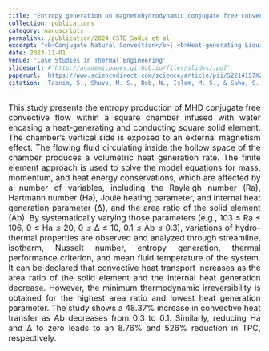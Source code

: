 ```yaml
---
title: "Entropy generation on magnetohydrodynamic conjugate free convection with Joule heating of heat-generating liquid and solid element inside a chamber "
collection: publications
category: manuscripts
permalink: /publication/2024_CSTE_Sadia et al
excerpt: "<b>Conjugate Natural Convection</b>| <b>Heat-generating Liquids and Solid</b>"
date: 2023-11-01
venue: 'Case Studies in Thermal Engineering'
slidesurl: #'http://academicpages.github.io/files/slides1.pdf'
paperurl: 'https://www.sciencedirect.com/science/article/pii/S2214157X23010171'
citation: 'Tasnim, S., Shuvo, M. S., Deb, N., Islam, M. S., & Saha, S. (2023). Entropy generation on magnetohydrodynamic conjugate free convection with Joule heating of heat-generating liquid and solid element inside a chamber. Case Studies in Thermal Engineering, 52, 103711.'
---
```


<p style="text-align: justify; font-size: 16px">This study presents the entropy production of MHD conjugate free convective flow within a square chamber infused with water encasing a heat-generating and conducting square solid element. The chamber’s vertical side is exposed to an external magnetism effect. The flowing fluid circulating inside the hollow space of the chamber produces a volumetric heat generation rate. The finite element approach is used to solve the model equations for mass, momentum, and heat energy conservations, which are affected by a number of variables, including the Rayleigh number (Ra), Hartmann number (Ha), Joule heating parameter, and internal heat generation parameter (Δ), and the area ratio of the solid element (Ab). By systematically varying those parameters (e.g., 103 ≤ Ra ≤ 106, 0 ≤ Ha ≤ 20, 0 ≤ Δ ≤ 10, 0.1 ≤ Ab ≤ 0.3), variations of hydro-thermal properties are observed and analyzed through streamline, isotherm, Nusselt number, entropy generation, thermal performance criterion, and mean fluid temperature of the system. It can be declared that convective heat transport increases as the area ratio of the solid element and the internal heat generation decrease. However, the minimum thermodynamic irreversibility is obtained for the highest area ratio and lowest heat generation parameter. The study shows a 48.37% increase in convective heat transfer as Ab decreases from 0.3 to 0.1. Similarly, reducing Ha and Δ to zero leads to an 8.76% and 526% reduction in TPC, respectively.</p>